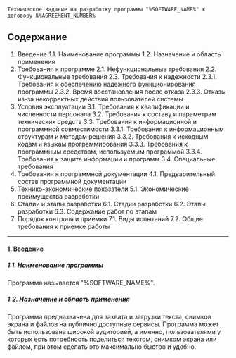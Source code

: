 ```
Техническое задание на разработку программы "%SOFTWARE_NAME%" к договору №%AGREEMENT_NUMBER%
```

## Содержание
1. Введение
  1.1. Наименование программы
  1.2. Назначение и область применения
2. Требования к программе
  2.1. Нефункциональные требования
  2.2. Функциональные требования
  2.3. Требования к надежности
    2.3.1. Требования к обеспечению надежного функционирования программы
    2.3.2. Время восстановления после отказа
    2.3.3. Отказы из-за некорректных действий пользователей системы
3. Условия эксплуатации
  3.1. Требования к квалификации и численности персонала
  3.2. Требования к составу и параметрам технических средств
  3.3. Требования к информационной и программной совместимости
    3.3.1. Требования к информационным структурам и методам решения
    3.3.2. Требования к исходным кодам и языкам программирования
    3.3.3. Требования к программным средствам, используемым программой
    3.3.4. Требования к защите информации и программ
  3.4. Специальные требования
4. Требования к программной документации
  4.1. Предварительный состав программной документации
5. Технико-экономические показатели
  5.1. Экономические преимущества разработки
6. Стадии и этапы разработки
  6.1. Стадии разработки
  6.2. Этапы разработки
  6.3. Содержание работ по этапам
7. Порядок контроля и приемки
  7.1. Виды испытаний
  7.2. Общие требования к приемке работы

* * *

#### 1. Введение

##### 1.1. Наименование программы
Программа называется "%SOFTWARE_NAME%".

##### 1.2. Назначение и область применения
Программа предназначена для захвата и загрузки текста, снимков экрана и файлов на публично доступные сервисы.
Программа может быть использована широкой аудиторией, а именно, пользователями у которых есть потребность поделиться текстом, снимком экрана или файлом, при этом сделать это максимально быстро и удобно.
